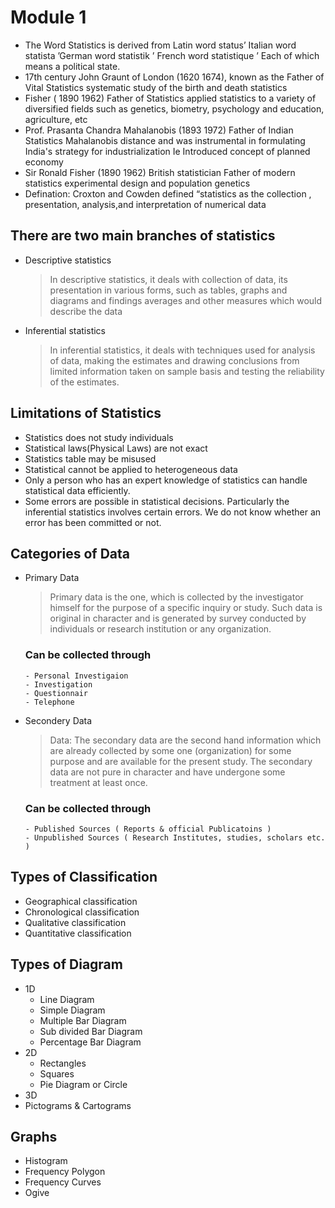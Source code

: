 # Module 1
  - The Word Statistics is derived from Latin word status’ Italian word statista ’German word statistik ’ French word statistique ’ Each of which means a political state.
  - 17th century John Graunt of London (1620 1674), known as the Father of
Vital Statistics systematic study of the birth and death statistics
  - Fisher ( 1890 1962) Father of Statistics applied statistics to a
variety of diversified fields such as genetics, biometry, psychology
and education, agriculture, etc
  - Prof. Prasanta Chandra Mahalanobis (1893 1972) Father of Indian
Statistics Mahalanobis distance and was instrumental in
formulating India's strategy for industrialization Ie Introduced
concept of planned economy
- Sir Ronald Fisher (1890 1962) British statistician Father of
modern statistics experimental design and population genetics
- Defination: Croxton and Cowden defined “statistics as the collection , presentation, analysis,and interpretation of numerical data
## There are two main branches of statistics
- Descriptive statistics
  > In
descriptive statistics, it deals with collection of data, its
presentation in various forms, such as tables, graphs and
diagrams and findings averages and other measures which
would describe the data
- Inferential statistics
  > In
inferential statistics, it deals with techniques used for
analysis of data, making the estimates and drawing
conclusions from limited information taken on sample
basis and testing the reliability of the estimates.

## Limitations of Statistics
  - Statistics does not study individuals
  - Statistical laws(Physical Laws) are not exact
  - Statistics table may be misused
  - Statistical cannot be applied to heterogeneous data
  - Only a person who has an expert knowledge of statistics can
handle statistical data efficiently.
  - Some errors are possible in statistical decisions. Particularly
the inferential statistics involves certain errors. We do not
know whether an error has been committed or not.

## Categories of Data
 - Primary Data
   > Primary data is the one, which is collected
by the investigator himself for the purpose of a specific
inquiry or study. Such data is original in character and is
generated by survey conducted by individuals or research
institution or any organization.
   ### Can be collected through
       - Personal Investigaion
       - Investigation
       - Questionnair
       - Telephone
 - Secondery Data
   > Data: The secondary data are the second hand
information which are already collected by some one
(organization) for some purpose and are available for the
present study. The secondary data are not pure in
character and have undergone some treatment at least
once.
    ### Can be collected through
       - Published Sources ( Reports & official Publicatoins )
       - Unpublished Sources ( Research Institutes, studies, scholars etc. )
 ## Types of Classification
   - Geographical classification
   - Chronological classification
   - Qualitative classification
   - Quantitative classification
   
 ## Types of Diagram
   - 1D
     - Line Diagram
     - Simple Diagram
     - Multiple Bar Diagram
     - Sub divided Bar Diagram
     - Percentage Bar Diagram
   - 2D 
     - Rectangles
     - Squares
     - Pie Diagram or Circle
   - 3D
   - Pictograms & Cartograms
 ## Graphs
   - Histogram 
   - Frequency Polygon
   - Frequency Curves
   - Ogive
